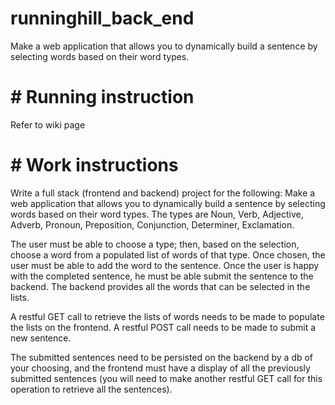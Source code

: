 # runninghill_back_end
Make a web application that allows you to dynamically build a sentence by selecting words based on their word types.

# # Running instruction
Refer to wiki page

# # Work instructions
Write a full stack (frontend and backend) project for the following:
Make a web application that allows you to dynamically build a sentence by selecting words
based on their word types.
The types are Noun, Verb, Adjective, Adverb, Pronoun, Preposition, Conjunction, Determiner,
Exclamation.

The user must be able to choose a type; then, based on the selection, choose a word from a
populated list of words of that type. Once chosen, the user must be able to add the word to the
sentence. Once the user is happy with the completed sentence, he must be able submit the
sentence to the backend. The backend provides all the words that can be selected in the lists.

A restful GET call to retrieve the lists of words needs to be made to populate the lists on the
frontend. A restful POST call needs to be made to submit a new sentence.

The submitted sentences need to be persisted on the backend by a db of your choosing, and
the frontend must have a display of all the previously submitted sentences (you will need to
make another restful GET call for this operation to retrieve all the sentences).
